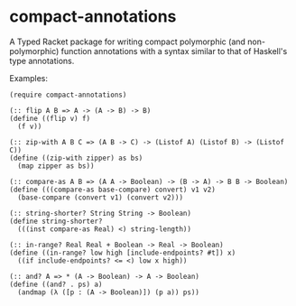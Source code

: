 compact-annotations
===================

A Typed Racket package for writing compact polymorphic (and non-polymorphic) function annotations with a syntax similar to that of Haskell's type annotations.

Examples:

    (require compact-annotations)

    (:: flip A B => A -> (A -> B) -> B)
    (define ((flip v) f)
      (f v))
    
    (:: zip-with A B C => (A B -> C) -> (Listof A) (Listof B) -> (Listof C))
    (define ((zip-with zipper) as bs)
      (map zipper as bs))
      
    (:: compare-as A B => (A A -> Boolean) -> (B -> A) -> B B -> Boolean)
    (define (((compare-as base-compare) convert) v1 v2)
      (base-compare (convert v1) (convert v2)))

    (:: string-shorter? String String -> Boolean)
    (define string-shorter?
      (((inst compare-as Real) <) string-length))

    (:: in-range? Real Real + Boolean -> Real -> Boolean)
    (define ((in-range? low high [include-endpoints? #t]) x)
      ((if include-endpoints? <= <) low x high))
    
    (:: and? A => * (A -> Boolean) -> A -> Boolean)
    (define ((and? . ps) a)
      (andmap (λ ([p : (A -> Boolean)]) (p a)) ps))
